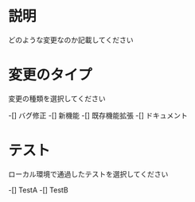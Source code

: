 # 説明
どのような変更なのか記載してください

# 変更のタイプ
変更の種類を選択してください

-[] バグ修正
-[] 新機能
-[] 既存機能拡張
-[] ドキュメント

# テスト
ローカル環境で通過したテストを選択してください

-[] TestA
-[] TestB
